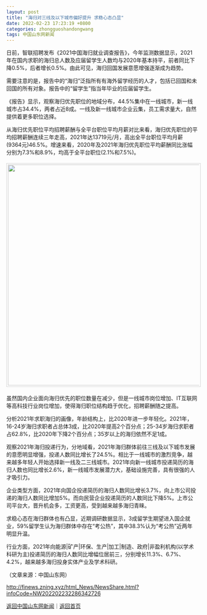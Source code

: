 ```yaml
---
layout: post
title: "海归对三线及以下城市偏好提升 求稳心态凸显"
date: 2022-02-23 17:23:19 +0800
categories: zhongguoshandongwang
tags: 中国山东网新闻
---
```

<p>日前，智联招聘发布《2021中国海归就业调查报告》，今年监测数据显示，2021年在国内求职的海归总人数及应届留学生人数均与2020年基本持平，前者同比下降0.5%，后者增长0.5%。由此可见，海归回国发展意愿增强逐渐成为趋势。</p>
 <p>需要注意的是，报告中的“海归”泛指所有有海外留学经历的人才，包括已回国和未回国的所有对象。报告中的“留学生”指当年毕业的应届留学生。</p>
 <p>《报告》显示，观察海归优先职位的地域分布，44.5%集中在一线城市，新一线城市占34.4%，两者占近8成。一线及新一线城市企业云集，员工需求量大，自然提供着更多职位选择。</p>
 <p>从海归优先职位平均招聘薪酬与全平台职位平均月薪对比来看，海归优先职位的平均招聘薪酬连续三年走高，2021年达13719元/月，高出全平台职位平均月薪(9364元)46.5%。增速来看，2020年及2021年海归优先职位平均薪酬同比涨幅分别为7.3%和8.9%，均高于全平台职位(2.1%和7.5%)。</p>
 <center><img src="https://dfscdn.dfcfw.com/download/D24658185049224311622_w716h468.jpg" width="580" emheight="379" style="border:#d1d1d1 1px solid;padding:3px;margin:5px 0;" /></center><p>虽然国内企业面向海归优先的职位数量在减少，但是一线城市岗位增加、IT互联网等高科技行业岗位增加，使得海归职位结构趋于优化，招聘薪酬随之提高。</p>
 <p>分析2021年求职海归的画像，年龄结构上，比2020年进一步年轻化。2021年，16-24岁海归求职者占总体3成，比2020年提高2个百分点；25-34岁海归求职者占62.8%，比2020年下降2个百分点；35岁以上的海归依然不足1成。</p>
 <p>观察2021年海归投递行为，分地域看，2021年海归群体前往三线及以下城市发展的意愿明显增强，投递人数同比增长了24.5%。相比于一线城市的激烈竞争，越来越多年轻人开始选择新一线及二三线城市。2021年向新一线城市投递简历的海归人数也同比增长2.6%，新一线城市发展潜力大，基础设施完善，具有很强的人才吸引力。</p>
 <p>企业类型方面，2021年向国企投递简历的海归人数同比增长3.7%，向上市公司投递的海归人数同比增加5%。而向民营企业投递简历的人数同比下降5%。上市公司平台大，晋升机会多，工资更高，受到越来越多海归青睐。</p>
 <p>求稳心态在海归群体也有凸显，近期调研数据显示，3成留学生期望进入国企就业，59%留学生认为海归群体中存在“考公热”，其中38.3%认为“考公热”近两年明显升温。</p>
 <p>行业方面，2021年向能源|矿产|环保、生产|加工|制造、政府|非盈利机构(以学术科研为主)投递简历的海归人数同比增幅位居前三，分别增长11.3%、6.7%、4.2%，越来越多海归投身实体产业及学术科研。</p><p class="em_media">（文章来源：中国山东网）</p>

<http://finews.zning.xyz/html_News/NewsShare.html?infoCode=NW202202232286342726>

[返回中国山东网新闻](//finews.withounder.com/category/zhongguoshandongwang.html)｜[返回首页](//finews.withounder.com/)